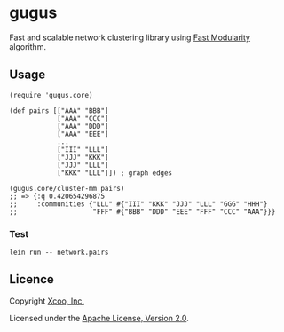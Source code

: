 # gugus

Fast and scalable network clustering library using [Fast Modularity](http://www.cs.unm.edu/~aaron/research/fastmodularity.htm) algorithm.

## Usage

```
(require 'gugus.core)

(def pairs [["AAA" "BBB"]
            ["AAA" "CCC"]
            ["AAA" "DDD"]
            ["AAA" "EEE"]
            ...
            ["III" "LLL"]
            ["JJJ" "KKK"]
            ["JJJ" "LLL"]
            ["KKK" "LLL"]]) ; graph edges

(gugus.core/cluster-mm pairs)
;; => {:q 0.420654296875
;;     :communities {"LLL" #{"III" "KKK" "JJJ" "LLL" "GGG" "HHH"}
;;                   "FFF" #{"BBB" "DDD" "EEE" "FFF" "CCC" "AAA"}}}
```

### Test

```
lein run -- network.pairs
```

## Licence

Copyright [Xcoo, Inc.][xcoo.jp]

Licensed under the [Apache License, Version 2.0][apache-license-2.0].

[xcoo.jp]: https://xcoo.jp
[apache-license-2.0]: http://www.apache.org/licenses/LICENSE-2.0.html
